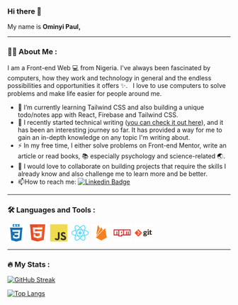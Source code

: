 
### Hi there 👋
 
My name is **Ominyi Paul,**

 ---

### :man_technologist: About Me :


I am a Front-end Web 💻 from Nigeria.
I've always been fascinated by computers, how they work and technology in general and the endless possibilities and opportunities it offers ✨. &nbsp;
I love to use computers to solve problems and make life easier for people around me. 

- :telescope: I’m currently learning Tailwind CSS and also building a unique todo/notes app with React, Firebase and Tailwind CSS. 
- :seedling: I recently started technical writing ([you can check it out here](https://saje.hashnode.dev)), and it has been an interesting journey so far. It has provided a way for me to gain an in-depth knowledge on any topic I'm writing about.
- :zap: In my free time, I either solve problems on Front-end Mentor, write an article or read books,  📚 especially psychology and science-related 🌏.
- 👯 I would love to collaborate on building projects that require the skills I already know and also challenge me to learn more and be better. 
- :mailbox:How to reach me: [![Linkedin Badge](https://img.shields.io/badge/-linkedin-blue?style=flat&logo=Linkedin&logoColor=white)](https://www.linkedin.com/in/paul-sage-ominyi-63229821a)

--- 


### :hammer_and_wrench: Languages and Tools :


<div>  
    <img src="https://github.com/devicons/devicon/blob/master/icons/css3/css3-plain-wordmark.svg" title="CSS3" alt="CSS" width="40" height="40"/>&nbsp; 
    <img src="https://github.com/devicons/devicon/blob/master/icons/html5/html5-original.svg" title="HTML5" alt="HTML" width="40" height="40"/>&nbsp; 
    <img src="https://github.com/devicons/devicon/blob/master/icons/javascript/javascript-original.svg" title="JavaScript" alt="JavaScript" width="40" height="40"/>&nbsp;
    <img src="https://github.com/devicons/devicon/blob/master/icons/react/react-original.svg" title="React JS" alt="React JS" width="40" height="40"/>&nbsp;
    <img src="https://github.com/devicons/devicon/blob/master/icons/firebase/firebase-plain.svg" title="Firebase" alt="Firebase" width="40" height="40"/>&nbsp;
    <img src="https://github.com/devicons/devicon/blob/master/icons/npm/npm-original-wordmark.svg" title="NPM" alt="NPM" width="40" height="40"/>&nbsp;
    <img src="https://github.com/devicons/devicon/blob/master/icons/git/git-original-wordmark.svg" title="Git" **alt="Git" width="40" height="40"/> 
</div>

--- 

### :fire: My Stats :

[![GitHub Streak](http://github-readme-streak-stats.herokuapp.com?user=SageKyle&theme=dark&background=000000)](https://git.io/streak-stats)

[![Top Langs](https://github-readme-stats.vercel.app/api/top-langs/?username=SageKyle&layout=compact&theme=vision-friendly-dark)](https://github.com/anuraghazra/github-readme-stats)
